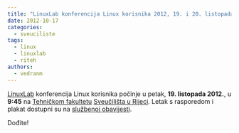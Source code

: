 ```yaml
---
title: "LinuxLab konferencija Linux korisnika 2012, 19. i 20. listopada 2012."
date: 2012-10-17
categories: 
  - sveuciliste
tags: 
  - linux
  - linuxlab
  - riteh
authors: 
  - vedranm
---
```


[LinuxLab](http://linuxlab.riteh.hr) konferencija Linux korisnika počinje u petak, **19. listopada 2012.**, u **9:45** na [Tehničkom fakultetu](http://www.riteh.uniri.hr/) [Sveučilišta u Rijeci](http://uniri.hr/). Letak s rasporedom i plakat dostupni su na [službenoj obavijesti](http://linuxlab.riteh.hr/2012/10/12/poznat-raspored-predavaca-za-lklk2012/).

Dođite!
